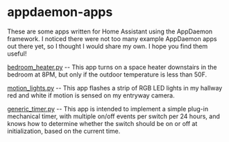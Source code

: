 # appdaemon-apps
These are some apps written for Home Assistant using the AppDaemon framework. I noticed there were not too many example AppDaemon apps out there yet, so I thought I would share my own. I hope you find them useful!

[bedroom_heater.py](bedroom_heater.py) -- This app turns on a space heater downstairs in the bedroom at 8PM, but only if the outdoor temperature is less than 50F.

[motion_lights.py](motion_lights.py) -- This app flashes a strip of RGB LED lights in my hallway red and white if motion is sensed on my entryway camera.

[generic_timer.py](generic_timer.py) -- This app is intended to implement a simple plug-in mechanical timer, with multiple on/off events per switch per 24 hours, and knows how to determine whether the switch should be on or off
at initialization, based on the current time.
